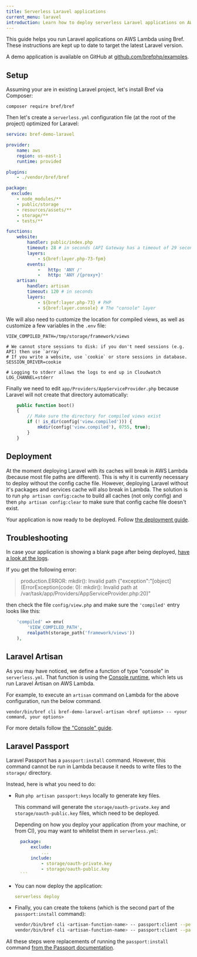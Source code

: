 ```yaml
---
title: Serverless Laravel applications
current_menu: laravel
introduction: Learn how to deploy serverless Laravel applications on AWS Lambda using Bref.
---
```


This guide helps you run Laravel applications on AWS Lambda using Bref. These instructions are kept up to date to target the latest Laravel version.

A demo application is available on GitHub at [github.com/brefphp/examples](https://github.com/brefphp/examples).

## Setup

Assuming your are in existing Laravel project, let's install Bref via Composer:

```
composer require bref/bref
```

Then let's create a `serverless.yml` configuration file (at the root of the project) optimized for Laravel:

```yaml
service: bref-demo-laravel

provider:
    name: aws
    region: us-east-1
    runtime: provided

plugins:
    - ./vendor/bref/bref

package:
  exclude:
    - node_modules/**
    - public/storage
    - resources/assets/**
    - storage/**
    - tests/**

functions:
    website:
        handler: public/index.php
        timeout: 28 # in seconds (API Gateway has a timeout of 29 seconds)
        layers:
            - ${bref:layer.php-73-fpm}
        events:
            -   http: 'ANY /'
            -   http: 'ANY /{proxy+}'
    artisan:
        handler: artisan
        timeout: 120 # in seconds
        layers:
            - ${bref:layer.php-73} # PHP
            - ${bref:layer.console} # The "console" layer
```

We will also need to customize the location for compiled views, as well as customize a few variables in the `.env` file:

```dotenv
VIEW_COMPILED_PATH=/tmp/storage/framework/views

# We cannot store sessions to disk: if you don't need sessions (e.g. API) then use `array`
# If you write a website, use `cookie` or store sessions in database.
SESSION_DRIVER=cookie

# Logging to stderr allows the logs to end up in Cloudwatch
LOG_CHANNEL=stderr
```

Finally we need to edit `app/Providers/AppServiceProvider.php` because Laravel will not create that directory automatically:

```php
    public function boot()
    {
        // Make sure the directory for compiled views exist
        if (! is_dir(config('view.compiled'))) {
            mkdir(config('view.compiled'), 0755, true);
        }
    }
```

## Deployment

At the moment deploying Laravel with its caches will break in AWS Lambda (because most file paths are different). This is why it is currently necessary to deploy without the config cache file. However, deploying Laravel without it's packages and services cache will also break in Lambda. The solution is to run `php artisan config:cache` to build all caches (not only config) and then `php artisan config:clear` to make sure that config cache file doesn't exist.

Your application is now ready to be deployed. Follow [the deployment guide](/docs/deploy.md).

## Troubleshooting

In case your application is showing a blank page after being deployed, [have a look at the logs](../environment/logs.md).

If you get the following error:

> production.ERROR: mkdir(): Invalid path {"exception":"[object] (ErrorException(code: 0): mkdir(): Invalid path at /var/task/app/Providers/AppServiceProvider.php:20)"

then check the file `config/view.php` and make sure the `'compiled'` entry looks like this:

```php
    'compiled' => env(
        'VIEW_COMPILED_PATH',
        realpath(storage_path('framework/views'))
    ),
```

## Laravel Artisan

As you may have noticed, we define a function of type "console" in `serverless.yml`. That function is using the [Console runtime](/docs/runtimes/console.md), which lets us run Laravel Artisan on AWS Lambda.

For example, to execute an `artisan` command on Lambda for the above configuration, run the below command.

```
vendor/bin/bref cli bref-demo-laravel-artisan <bref options> -- <your command, your options>
```

For more details follow [the "Console" guide](/docs/runtimes/console.md).

## Laravel Passport

Laravel Passport has a `passport:install` command. However, this command cannot be run in Lambda because it needs to write files to the `storage/` directory.

Instead, here is what you need to do:

- Run `php artisan passport:keys` locally to generate key files.

    This command will generate the `storage/oauth-private.key` and `storage/oauth-public.key` files, which need to be deployed.

    Depending on how you deploy your application (from your machine, or from CI), you may want to whitelist them in `serverless.yml`:
    
    ```yaml
      package:
          exclude:
              ...
          include:
              - storage/oauth-private.key
              - storage/oauth-public.key  
      ```

- You can now deploy the application:

    ```yaml
    serverless deploy
    ```

- Finally, you can create the tokens (which is the second part of the `passport:install` command):

   ```bash
   vendor/bin/bref cli <artisan-function-name> -- passport:client --personal --name 'Laravel Personal Access Client'
   vendor/bin/bref cli <artisan-function-name> -- passport:client --password --name 'Laravel Personal Access Client'
   ```

All these steps were replacements of running the `passport:install` command [from the Passport documentation](https://laravel.com/docs/7.x/passport#installation).
